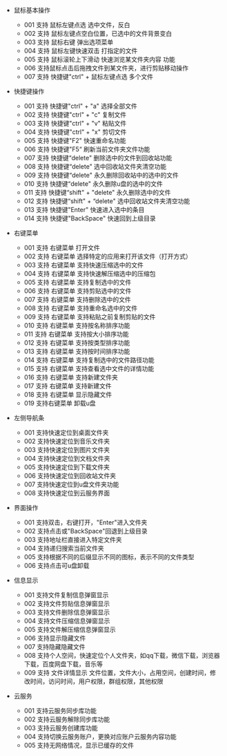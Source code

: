 - 鼠标基本操作 
     - 001 支持 鼠标左键点选 选中文件，反白
     - 002 支持 鼠标左键点空白位置，已选中的文件背景变白
     - 003 支持 鼠标右键 弹出选项菜单
     - 004 支持 鼠标左键快速双击 打指定的文件
     - 005 支持 鼠标滚轮上下滑动 快速浏览某文件夹内容 功能
     - 006 支持鼠标点击后拖拽文件到某文件夹，进行剪贴移动操作
     - 007 支持 快捷键"ctrl" + 鼠标左键点选 多个文件

- 快捷键操作
 	 - 001 支持 快捷键"ctrl" + "a" 选择全部文件
 	 - 002 支持 快捷键"ctrl" + "c" 复制文件
 	 - 003 支持 快捷键"ctrl" + "v" 粘贴文件
  	 - 004 支持 快捷键"ctrl" + "x" 剪切文件
  	 - 005 支持 快捷键"F2" 快速重命名功能
  	 - 006 支持 快捷键"F5“ 刷新当前文件夹文件功能
  	 - 007 支持 快捷键“delete" 删除选中的文件到回收站功能
  	 - 008 支持 快捷键“delete" 选中回收站文件夹清空功能
  	 - 009 支持 快捷键“delete" 永久删除回收站中的选中的文件
  	 - 010 支持 快捷键“delete" 永久删除u盘的选中的文件
  	 - 011 支持 快捷键“shift" + "delete" 永久删除选中的文件
  	 - 012 支持 快捷键“shift" + “delete" 选中回收站文件夹清空功能
	 - 013 支持 快捷键"Enter" 快速进入选中的条目
	 - 014 支持 快捷键"BackSpace" 快速回到上级目录

- 右键菜单
   	 - 001 支持 右键菜单 打开文件
   	 - 002 支持 右键菜单 选择特定的应用来打开该文件（打开方式）
   	 - 003 支持 右键菜单 支持快速压缩选中的文件
   	 - 004 支持 右键菜单 支持快速解压缩选中的压缩包
   	 - 005 支持 右键菜单 支持复制选中的文件
   	 - 006 支持 右键菜单 支持剪贴选中的文件
   	 - 007 支持 右键菜单 支持删除选中的文件
   	 - 008 支持 右键菜单 支持重命名选中的文件
   	 - 009 支持 右键菜单 支持粘贴之前复制剪贴的文件
   	 - 010 支持 右键菜单 支持按名称排序功能
   	 - 011 支持 右键菜单 支持按大小排序功能
   	 - 012 支持 右键菜单 支持按类型排序功能
   	 - 013 支持 右键菜单 支持按时间排序功能
   	 - 014 支持 右键菜单 支持复制选中的文件路径功能
   	 - 015 支持 右键菜单 支持查看选中文件的详情功能
   	 - 016 支持 右键菜单 支持新建文件夹
   	 - 017 支持 右键菜单 支持新建文件
  	 - 018 支持 右键菜单 显示隐藏文件
	 - 019 支持右键菜单 卸载u盘

- 左侧导航条
     - 001 支持快速定位到桌面文件夹
   	 - 002 支持快速定位到音乐文件夹
   	 - 003 支持快速定位到图片文件夹
   	 - 004 支持快速定位到文档文件夹
   	 - 005 支持快速定位到下载文件夹
   	 - 006 支持快速定位到回收站文件夹
   	 - 007 支持快速定位到u盘文件夹功能
   	 - 008 支持快速定位到云服务界面

- 界面操作
   	 - 001 支持双击，右键打开，"Enter"进入文件夹
   	 - 002 支持点击或"BackSpace"回退到上级目录
   	 - 003 支持地址栏直接进入特定文件夹
   	 - 004 支持递归搜索当前文件夹
   	 - 005 支持根据不同的后缀显示不同的图标，表示不同的文件类型
   	 - 006 支持点击可u盘卸载

- 信息显示
   	 - 001 支持文件复制信息弹窗显示
   	 - 002 支持文件剪贴信息弹窗显示
   	 - 003 支持文件删除信息弹窗显示
   	 - 004 支持文件压缩信息弹窗显示
   	 - 005 支持文件解压缩信息弹窗显示
   	 - 006 支持显示隐藏文件
   	 - 007 支持隐藏隐藏文件
   	 - 008 支持个人空间，快速定位个人文件夹，如qq下载，微信下载，浏览器下载，百度网盘下载，音乐等
   	 - 009 支持 文件详情显示 文件位置，文件大小，占用空间，创建时间，修改时间，访问时间，用户权限，群组权限，其他权限

- 云服务
   	 - 001 支持云服务同步库功能
   	 - 002 支持云服务解除同步库功能
   	 - 003 支持云服务创建库功能
   	 - 004 支持切换云服务账户，更换对应账户云服务内容功能
	 - 005 支持无网络情况，显示已缓存的文件






























